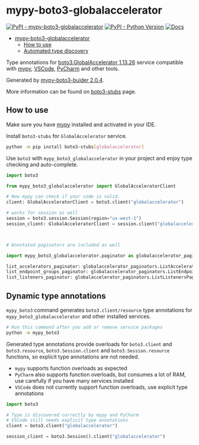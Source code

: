 # mypy-boto3-globalaccelerator

[![PyPI - mypy-boto3-globalaccelerator](https://img.shields.io/pypi/v/mypy-boto3-globalaccelerator.svg?color=blue)](https://pypi.org/project/mypy-boto3-globalaccelerator)
[![PyPI - Python Version](https://img.shields.io/pypi/pyversions/mypy-boto3-globalaccelerator.svg?color=blue)](https://pypi.org/project/mypy-boto3-globalaccelerator)
[![Docs](https://img.shields.io/readthedocs/mypy-boto3-builder.svg?color=blue)](https://mypy-boto3-builder.readthedocs.io/)

- [mypy-boto3-globalaccelerator](#mypy-boto3-globalaccelerator)
  - [How to use](#how-to-use)
  - [Automated type discovery](#automated-type-discovery)

Type annotations for
[boto3.GlobalAccelerator 1.13.26](https://boto3.amazonaws.com/v1/documentation/api/1.13.26/reference/services/globalaccelerator.html#GlobalAccelerator) service
compatible with [mypy](https://github.com/python/mypy), [VSCode](https://code.visualstudio.com/),
[PyCharm](https://www.jetbrains.com/pycharm/) and other tools.

Generated by [mypy-boto3-buider 2.0.4](https://github.com/vemel/mypy_boto3_builder).

More information can be found on [boto3-stubs](https://pypi.org/project/boto3-stubs/) page.

## How to use

Make sure you have [mypy](https://github.com/python/mypy) installed and activated in your IDE.

Install `boto3-stubs` for `GlobalAccelerator` service.

```bash
python -m pip install boto3-stubs[globalaccelerator]
```

Use `boto3` with `mypy_boto3_globalaccelerator` in your project and enjoy type checking and auto-complete.

```python
import boto3

from mypy_boto3_globalaccelerator import GlobalAcceleratorClient

# Now mypy can check if your code is valid.
client: GlobalAcceleratorClient = boto3.client("globalaccelerator")

# works for session as well
session = boto3.session.Session(region="us-west-1")
session_client: GlobalAcceleratorClient = session.client("globalaccelerator")



# Annotated paginators are included as well

import mypy_boto3_globalaccelerator.paginator as globalaccelerator_paginators

list_accelerators_paginator: globalaccelerator_paginators.ListAcceleratorsPaginator = client.get_paginator("list_accelerators")
list_endpoint_groups_paginator: globalaccelerator_paginators.ListEndpointGroupsPaginator = client.get_paginator("list_endpoint_groups")
list_listeners_paginator: globalaccelerator_paginators.ListListenersPaginator = client.get_paginator("list_listeners")
```

## Dynamic type annotations

`mypy_boto3` command generates `boto3.client/resource` type annotations for
`mypy_boto3_globalaccelerator` and other installed services.

```bash
# Run this command after you add or remove service packages
python -m mypy_boto3
```

Generated type annotations provide overloads for `boto3.client` and `boto3.resource`,
`boto3.Session.client` and `boto3.Session.resource` functions,
so explicit type annotations are not needed.

- `mypy` supports function overloads as expected
- `PyCharm` also supports function overloads, but consumes a lot of RAM, use carefully if you have many services installed
- `VSCode` does not currently support function overloads, use explicit type annotations

```python
import boto3

# Type is discovered correctly by mypy and PyCharm
# VSCode still needs explicit type annotations
client = boto3.client("globalaccelerator")

session_client = boto3.Session().client("globalaccelerator")
```